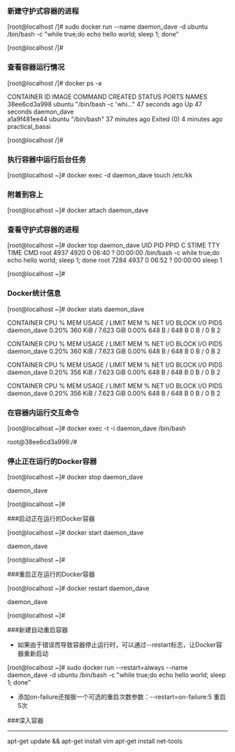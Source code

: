 ### 新建守护式容器的进程
[root@localhost /]# sudo docker run  --name daemon_dave -d  ubuntu /bin/bash -c "while true;do echo hello world; sleep 1; done"


[root@localhost /]# 


### 查看容器运行情况

[root@localhost /]# docker ps -a  

CONTAINER ID        IMAGE               COMMAND                  CREATED             STATUS                     PORTS               NAMES  
38ee6cd3a998        ubuntu              "/bin/bash -c 'whi..."   47 seconds ago      Up 47 seconds                                  daemon_dave  
a1a9f481ee44        ubuntu              "/bin/bash"              37 minutes ago      Exited (0) 4 minutes ago   practical_bassi


[root@localhost /]#



### 执行容器中运行后台任务


[root@localhost ~]# docker exec -d daemon_dave touch /etc/kk


### 附着到容上


[root@localhost ~]# docker attach daemon_dave

### 查看守护式容器的进程



[root@localhost ~]# docker top daemon_dave
UID                 PID                 PPID                C                   STIME               TTY                 TIME                CMD
root                4937                4920                0                   06:40               ?                   00:00:00            /bin/bash -c while true;do echo hello world; sleep 1; done
root                7284                4937                0                   06:52               ?                   00:00:00            sleep 1

[root@localhost ~]# 


### Docker统计信息


[root@localhost ~]# docker stats daemon_dave

CONTAINER           CPU %               MEM USAGE / LIMIT     MEM %               NET I/O             BLOCK I/O           PIDS
daemon_dave         0.20%               360 KiB / 7.623 GiB   0.00%               648 B / 648 B       0 B / 0 B           2

CONTAINER           CPU %               MEM USAGE / LIMIT     MEM %               NET I/O             BLOCK I/O           PIDS
daemon_dave         0.20%               360 KiB / 7.623 GiB   0.00%               648 B / 648 B       0 B / 0 B           2

CONTAINER           CPU %               MEM USAGE / LIMIT     MEM %               NET I/O             BLOCK I/O           PIDS
daemon_dave         0.20%               356 KiB / 7.623 GiB   0.00%               648 B / 648 B       0 B / 0 B           2

CONTAINER           CPU %               MEM USAGE / LIMIT     MEM %               NET I/O             BLOCK I/O           PIDS
daemon_dave         0.20%               356 KiB / 7.623 GiB   0.00%               648 B / 648 B       0 B / 0 B           2




### 在容器内运行交互命令  
 
[root@localhost ~]# docker exec -t -i daemon_dave /bin/bash  

root@38ee6cd3a998:/#  


### 停止正在运行的Docker容器

[root@localhost ~]# docker stop daemon_dave

daemon_dave

[root@localhost ~]#  


###启动正在运行的Docker容器

[root@localhost ~]# docker start daemon_dave

daemon_dave

[root@localhost ~]#  


###重启正在运行的Docker容器

[root@localhost ~]# docker restart daemon_dave

daemon_dave

[root@localhost ~]# 

###新建自动重启容器  

* 如果由于错误而导致容器停止运行时，可以通过--restart标志，让Docker容器重新启动

[root@localhost ~]# sudo docker run --restart=always  --name daemon_dave -d  ubuntu /bin/bash -c "while true;do echo hello world; sleep 1; done"

* 添加on-failure还按胺一个可选的重启次数参数：--restart=on-failure:5 重启5次

###深入容器





 
























------------------
apt-get update && apt-get install vim
apt-get install net-tools
